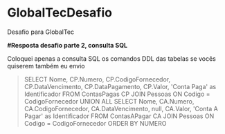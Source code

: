 # GlobalTecDesafio
Desafio para GlobalTec

**#Resposta desafio parte 2, consulta SQL**

Coloquei apenas a consulta SQL os comandos DDL das tabelas se vocês quiserem também eu envio

> SELECT Nome, CP.Numero, CP.CodigoFornecedor, CP.DataVencimento, CP.DataPagamento, CP.Valor, 'Conta Paga' as Identificador
FROM ContasPagas CP
JOIN Pessoas ON Codigo = CodigoFornecedor
UNION ALL
SELECT Nome, CA.Numero, CA.CodigoFornecedor, CA.DataVencimento, null, CA.Valor, 'Conta A Pagar' as Identificador 
FROM ContasAPagar CA
JOIN Pessoas ON Codigo = CodigoFornecedor
ORDER BY NUMERO
